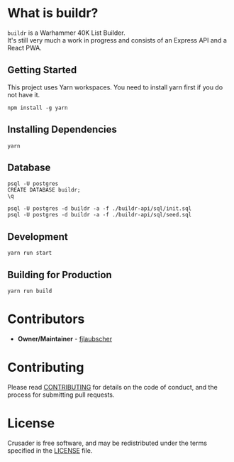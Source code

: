 # What is buildr?

`buildr` is a Warhammer 40K List Builder.<br/>
It's still very much a work in progress and consists of an Express API and a React PWA.

## Getting Started

This project uses Yarn workspaces.
You need to install yarn first if you do not have it.

```
npm install -g yarn
```

## Installing Dependencies

```
yarn
```

## Database
```
psql -U postgres
CREATE DATABASE buildr;
\q
```

```
psql -U postgres -d buildr -a -f ./buildr-api/sql/init.sql
psql -U postgres -d buildr -a -f ./buildr-api/sql/seed.sql
```

## Development

```
yarn run start
```

## Building for Production

```
yarn run build
```


# Contributors

- <strong>Owner/Maintainer</strong> - [fjlaubscher](https://github.com/fjlaubscher)

# Contributing

Please read [CONTRIBUTING](CONTRIBUTING.md) for details on the code of conduct, and the process for submitting pull requests.

# License

Crusader is free software, and may be redistributed under the terms specified in the [LICENSE](LICENSE.md) file.